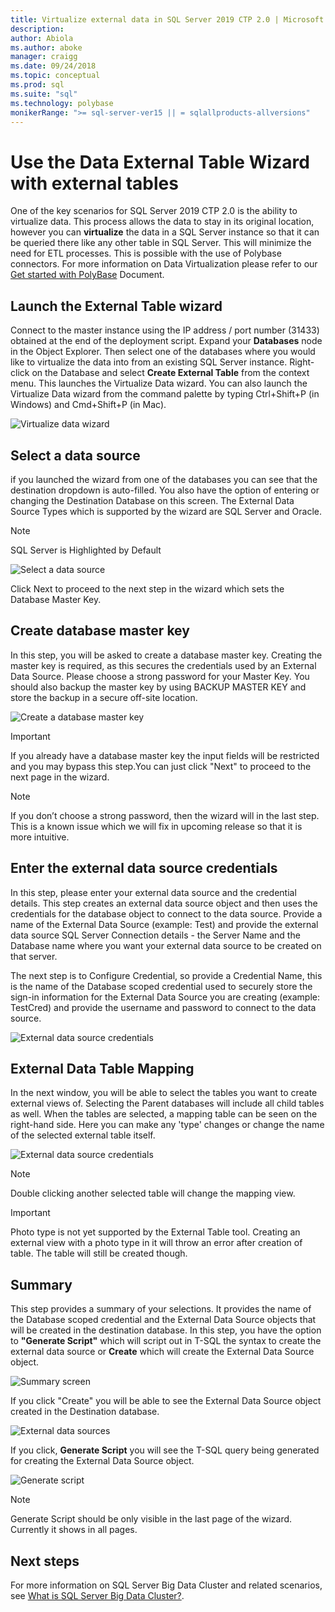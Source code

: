 ```yaml
---
title: Virtualize external data in SQL Server 2019 CTP 2.0 | Microsoft Docs
description:
author: Abiola
ms.author: aboke
manager: craigg
ms.date: 09/24/2018
ms.topic: conceptual
ms.prod: sql
ms.suite: "sql"
ms.technology: polybase
monikerRange: ">= sql-server-ver15 || = sqlallproducts-allversions"
---
```


# Use the Data External Table Wizard with external tables

One of the key scenarios for SQL Server 2019 CTP 2.0 is the ability to virtualize data.  This process allows the data to stay in its original location, however you can **virtualize** the data in a SQL Server instance so that it can be queried there like any other table in SQL Server. This will minimize the need for ETL processes. This is possible with the use of Polybase connectors. For more information on Data Virtualization please refer to our [Get started with PolyBase](polybase-guide.md) Document.

## Launch the External Table wizard

Connect to the master instance using the IP address / port number (31433) obtained at the end of the deployment script. Expand your **Databases** node in the Object Explorer. Then select one of the databases where you would like to virtualize the data into from an existing SQL Server instance. Right-click on the Database and select **Create External Table** from the context menu. This launches the Virtualize Data wizard. You can also launch the Virtualize Data wizard from the command palette by typing Ctrl+Shift+P (in Windows) and Cmd+Shift+P (in Mac).

![Virtualize data wizard](media/data-virtualization/virtualize-data-wizard.png)
## Select a data source

if you launched the wizard from one of the databases you can see that the destination dropdown is auto-filled. You also have the option of entering or changing the Destination Database on this screen. The External Data Source Types which is supported by the wizard are SQL Server and Oracle.

> [!NOTE]
>SQL Server is Highlighted by Default


![Select a data source](media/data-virtualization/select-data-source.png)

Click Next to proceed to the next step in the wizard which sets the Database Master Key.

## Create database master key

In this step, you will be asked to create a database master key. Creating the master key is required, as this secures the credentials used by an External Data Source. Please choose a strong password for your Master Key. You should also backup the master key by using BACKUP MASTER KEY and store the backup in a secure off-site location.

![Create a database master key](media/data-virtualization/virtualize-data-master-key.png)

> [!IMPORTANT]
> If you already have a database master key the input fields will be restricted and you may bypass this step.You can just click "Next" to proceed to the next page in the wizard.

> [!NOTE]
> If you don’t choose a strong password, then the wizard will in the last step. This is a known issue which we will fix in upcoming release so that it is more intuitive.

## Enter the external data source credentials

In this step, please enter your external data source and the credential details. This step creates an external data source object and then uses the credentials for the database object to connect to the data source. Provide a name of the External Data Source (example: Test) and provide the external data source SQL Server Connection details - the Server Name and the Database name where you want your external data source to be created on that server.

The next step is to Configure Credential, so provide a Credential Name, this is the name of the Database scoped credential used to securely store the sign-in information for the External Data Source you are creating (example: TestCred) and provide the username and password to connect to the data source.

![External data source credentials](media/data-virtualization/data-source-credentials.png)

## External Data Table Mapping

In the next window, you will be able to select the tables you want to create external views of. Selecting the Parent databases will include all child tables as well. When the tables are selected, a mapping table can be seen on the right-hand side. Here you can make any 'type' changes or change the name of the selected external table itself.

![External data source credentials](media/data-virtualization/data-table-mapping.png)

> [!NOTE]
>Double clicking another selected table will change the mapping view.

> [!IMPORTANT]
>Photo type is not yet supported by the External Table tool. Creating an external view with a photo type in it will throw an error after creation of table. The table will still be created though.

## Summary

This step provides a summary of your selections. It provides the name of the Database scoped credential and the External Data Source objects that will be created in the destination database. In this step, you have the option to **"Generate Script"** which will script out in T-SQL the syntax to create the external data source or **Create** which will create the External Data Source object.

![Summary screen](media/data-virtualization/virtualize-data-summary.png)

If you click "Create" you will be able to see the External Data Source object created in the Destination database.

![External data sources](media/data-virtualization/external-data-sources.png)

If you click, **Generate Script** you will see the T-SQL query being generated for creating the External Data Source object.

![Generate script](media/data-virtualization/generated-script.png)

> [!NOTE]
> Generate Script should be only visible in the last page of the wizard. Currently it shows in all pages.

## Next steps

For more information on SQL Server Big Data Cluster and related scenarios, see [What is SQL Server Big Data Cluster?](../../big-data-cluster/big-data-cluster-overview.md).